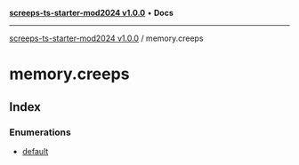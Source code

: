 [**screeps-ts-starter-mod2024 v1.0.0**](../README.md) • **Docs**

***

[screeps-ts-starter-mod2024 v1.0.0](../modules.md) / memory.creeps

# memory.creeps

## Index

### Enumerations

- [default](enumerations/default.md)
